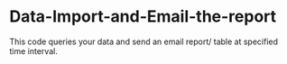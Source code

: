 # Data-Import-and-Email-the-report
This code queries your data and send an email report/ table at specified time interval.
